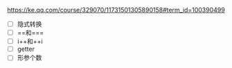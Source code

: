 https://ke.qq.com/course/329070/11731501305890158#term_id=100390499

- [ ] 隐式转换
- [ ] ==和===
- [ ] i++和++i
- [ ] getter
- [ ] 形参个数